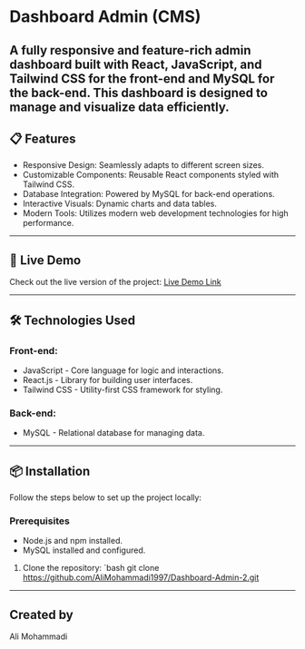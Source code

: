 # Dashboard Admin (CMS)

## A fully responsive and feature-rich admin dashboard built with React, JavaScript, and Tailwind CSS for the front-end and MySQL for the back-end. This dashboard is designed to manage and visualize data efficiently.

## 📋 Features

- Responsive Design: Seamlessly adapts to different screen sizes.
- Customizable Components: Reusable React components styled with Tailwind CSS.
- Database Integration: Powered by MySQL for back-end operations.
- Interactive Visuals: Dynamic charts and data tables.
- Modern Tools: Utilizes modern web development technologies for high performance.

---

## 🚀 Live Demo

Check out the live version of the project: [Live Demo Link](#)

---

## 🛠️ Technologies Used

### Front-end:

- JavaScript - Core language for logic and interactions.
- React.js - Library for building user interfaces.
- Tailwind CSS - Utility-first CSS framework for styling.

### Back-end:

- MySQL - Relational database for managing data.

---

## 📦 Installation

Follow the steps below to set up the project locally:

### Prerequisites

- Node.js and npm installed.
- MySQL installed and configured.

1. Clone the repository:
   `bash
   git clone https://github.com/AliMohammadi1997/Dashboard-Admin-2.git

---

## Created by

Ali Mohammadi
